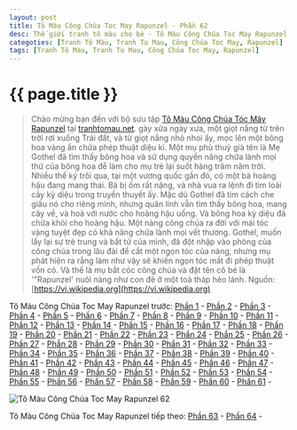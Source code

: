 ```yaml
---
layout: post
title: Tô Màu Công Chúa Toc May Rapunzel - Phần 62
desc: Thế giới tranh tô màu cho bé - Tô Màu Công Chúa Toc May Rapunzel - Phần 62
categoties: [Tranh Tô Màu, Tranh To Mau, Công Chúa Toc May, Rapunzel]
tags: [Tranh Tô Màu, Tranh To Mau, Công Chúa Toc May, Rapunzel]
---
```

{{ page.title }}
================
> Chào mừng bạn đến với bộ sưu tập [Tô Màu Công Chúa Tóc Mây Rapunzel](http://tranhtomau.net/) tại [tranhtomau.net](http://tranhtomau.net/). gày xửa ngày xưa, một giọt nắng từ trên trời rơi xuống Trái đất, và từ giọt nắng nhỏ nhoi ấy, mọc lên một bông hoa vàng ẩn chứa phép thuật diệu kì. Một mụ phù thuỷ già tên là Mẹ Gothel đã tìm thấy bông hoa và sử dụng quyền năng chữa lành mọi thứ của bông hoa để làm cho mụ trẻ lại suốt hàng trăm năm trời. Nhiều thế kỷ trôi qua, tại một vương quốc gần đó, có một bà hoàng hậu đang mang thai. Bà bị ốm rất nặng, và nhà vua ra lệnh đi tìm loài cây kỳ diệu trong truyền thuyết ấy. Mặc dù Gothel đã tìm cách che giấu nó cho riêng mình, nhưng quân lính vẫn tìm thấy bông hoa, mang cây về, và hoà với nước cho hoàng hậu uống. Và bông hoa kỳ diệu đã chữa khỏi cho hoàng hậu. Một nàng công chúa ra đời với mái tóc vàng tuyệt đẹp có khả năng chữa lành mọi vết thương. Gothel, muốn lấy lại sự trẻ trung và bất tử của mình, đã đột nhập vào phòng của công chúa trong lâu đài để cắt một ngọn tóc của nàng, nhưng mụ phát hiện ra rằng làm như vậy sẽ khiến ngọn tóc mất đi phép thuật vốn có. Và thế là mụ bắt cóc công chúa và đặt tên cô bé là '"Rapunzel' nuôi nàng như con đẻ ở một toà tháp hẻo lánh. Nguồn: [https://vi.wikipedia.org](https://vi.wikipedia.org)

Tô Màu Công Chúa Toc May Rapunzel trước: [Phần 1](http://tranhtomau.net/2018/01/25/To-Mau-Cong-Chua-Toc-May-Rapunzel-phan-1.html) - [Phần 2](http://tranhtomau.net/2018/01/25/To-Mau-Cong-Chua-Toc-May-Rapunzel-phan-2.html) - [Phần 3](http://tranhtomau.net/2018/01/25/To-Mau-Cong-Chua-Toc-May-Rapunzel-phan-3.html) - [Phần 4](http://tranhtomau.net/2018/01/25/To-Mau-Cong-Chua-Toc-May-Rapunzel-phan-4.html) - [Phần 5](http://tranhtomau.net/2018/01/25/To-Mau-Cong-Chua-Toc-May-Rapunzel-phan-5.html) - [Phần 6](http://tranhtomau.net/2018/01/25/To-Mau-Cong-Chua-Toc-May-Rapunzel-phan-6.html) - [Phần 7](http://tranhtomau.net/2018/01/25/To-Mau-Cong-Chua-Toc-May-Rapunzel-phan-7.html) - [Phần 8](http://tranhtomau.net/2018/01/25/To-Mau-Cong-Chua-Toc-May-Rapunzel-phan-8.html) - [Phần 9](http://tranhtomau.net/2018/01/25/To-Mau-Cong-Chua-Toc-May-Rapunzel-phan-9.html) - [Phần 10](http://tranhtomau.net/2018/01/25/To-Mau-Cong-Chua-Toc-May-Rapunzel-phan-10.html) - [Phần 11](http://tranhtomau.net/2018/01/25/To-Mau-Cong-Chua-Toc-May-Rapunzel-phan-11.html) - [Phần 12](http://tranhtomau.net/2018/01/25/To-Mau-Cong-Chua-Toc-May-Rapunzel-phan-12.html) - [Phần 13](http://tranhtomau.net/2018/01/25/To-Mau-Cong-Chua-Toc-May-Rapunzel-phan-13.html) - [Phần 14](http://tranhtomau.net/2018/01/25/To-Mau-Cong-Chua-Toc-May-Rapunzel-phan-14.html) - [Phần 15](http://tranhtomau.net/2018/01/25/To-Mau-Cong-Chua-Toc-May-Rapunzel-phan-15.html) - [Phần 16](http://tranhtomau.net/2018/01/25/To-Mau-Cong-Chua-Toc-May-Rapunzel-phan-16.html) - [Phần 17](http://tranhtomau.net/2018/01/25/To-Mau-Cong-Chua-Toc-May-Rapunzel-phan-17.html) - [Phần 18](http://tranhtomau.net/2018/01/25/To-Mau-Cong-Chua-Toc-May-Rapunzel-phan-18.html) - [Phần 19](http://tranhtomau.net/2018/01/25/To-Mau-Cong-Chua-Toc-May-Rapunzel-phan-19.html) - [Phần 20](http://tranhtomau.net/2018/01/25/To-Mau-Cong-Chua-Toc-May-Rapunzel-phan-20.html) - [Phần 21](http://tranhtomau.net/2018/01/25/To-Mau-Cong-Chua-Toc-May-Rapunzel-phan-21.html) - [Phần 22](http://tranhtomau.net/2018/01/25/To-Mau-Cong-Chua-Toc-May-Rapunzel-phan-22.html) - [Phần 23](http://tranhtomau.net/2018/01/25/To-Mau-Cong-Chua-Toc-May-Rapunzel-phan-23.html) - [Phần 24](http://tranhtomau.net/2018/01/25/To-Mau-Cong-Chua-Toc-May-Rapunzel-phan-24.html) - [Phần 25](http://tranhtomau.net/2018/01/25/To-Mau-Cong-Chua-Toc-May-Rapunzel-phan-25.html) - [Phần 26](http://tranhtomau.net/2018/01/25/To-Mau-Cong-Chua-Toc-May-Rapunzel-phan-26.html) - [Phần 27](http://tranhtomau.net/2018/01/25/To-Mau-Cong-Chua-Toc-May-Rapunzel-phan-27.html) - [Phần 28](http://tranhtomau.net/2018/01/25/To-Mau-Cong-Chua-Toc-May-Rapunzel-phan-28.html) - [Phần 29](http://tranhtomau.net/2018/01/25/To-Mau-Cong-Chua-Toc-May-Rapunzel-phan-29.html) - [Phần 30](http://tranhtomau.net/2018/01/25/To-Mau-Cong-Chua-Toc-May-Rapunzel-phan-30.html) - [Phần 31](http://tranhtomau.net/2018/01/25/To-Mau-Cong-Chua-Toc-May-Rapunzel-phan-31.html) - [Phần 32](http://tranhtomau.net/2018/01/25/To-Mau-Cong-Chua-Toc-May-Rapunzel-phan-32.html) - [Phần 33](http://tranhtomau.net/2018/01/25/To-Mau-Cong-Chua-Toc-May-Rapunzel-phan-33.html) - [Phần 34](http://tranhtomau.net/2018/01/25/To-Mau-Cong-Chua-Toc-May-Rapunzel-phan-34.html) - [Phần 35](http://tranhtomau.net/2018/01/25/To-Mau-Cong-Chua-Toc-May-Rapunzel-phan-35.html) - [Phần 36](http://tranhtomau.net/2018/01/25/To-Mau-Cong-Chua-Toc-May-Rapunzel-phan-36.html) - [Phần 37](http://tranhtomau.net/2018/01/25/To-Mau-Cong-Chua-Toc-May-Rapunzel-phan-37.html) - [Phần 38](http://tranhtomau.net/2018/01/25/To-Mau-Cong-Chua-Toc-May-Rapunzel-phan-38.html) - [Phần 39](http://tranhtomau.net/2018/01/25/To-Mau-Cong-Chua-Toc-May-Rapunzel-phan-39.html) - [Phần 40](http://tranhtomau.net/2018/01/25/To-Mau-Cong-Chua-Toc-May-Rapunzel-phan-40.html) - [Phần 41](http://tranhtomau.net/2018/01/25/To-Mau-Cong-Chua-Toc-May-Rapunzel-phan-41.html) - [Phần 42](http://tranhtomau.net/2018/01/25/To-Mau-Cong-Chua-Toc-May-Rapunzel-phan-42.html) - [Phần 43](http://tranhtomau.net/2018/01/25/To-Mau-Cong-Chua-Toc-May-Rapunzel-phan-43.html) - [Phần 44](http://tranhtomau.net/2018/01/25/To-Mau-Cong-Chua-Toc-May-Rapunzel-phan-44.html) - [Phần 45](http://tranhtomau.net/2018/01/25/To-Mau-Cong-Chua-Toc-May-Rapunzel-phan-45.html) - [Phần 46](http://tranhtomau.net/2018/01/25/To-Mau-Cong-Chua-Toc-May-Rapunzel-phan-46.html) - [Phần 47](http://tranhtomau.net/2018/01/25/To-Mau-Cong-Chua-Toc-May-Rapunzel-phan-47.html) - [Phần 48](http://tranhtomau.net/2018/01/25/To-Mau-Cong-Chua-Toc-May-Rapunzel-phan-48.html) - [Phần 49](http://tranhtomau.net/2018/01/25/To-Mau-Cong-Chua-Toc-May-Rapunzel-phan-49.html) - [Phần 50](http://tranhtomau.net/2018/01/25/To-Mau-Cong-Chua-Toc-May-Rapunzel-phan-50.html) - [Phần 51](http://tranhtomau.net/2018/01/25/To-Mau-Cong-Chua-Toc-May-Rapunzel-phan-51.html) - [Phần 52](http://tranhtomau.net/2018/01/25/To-Mau-Cong-Chua-Toc-May-Rapunzel-phan-52.html) - [Phần 53](http://tranhtomau.net/2018/01/25/To-Mau-Cong-Chua-Toc-May-Rapunzel-phan-53.html) - [Phần 54](http://tranhtomau.net/2018/01/25/To-Mau-Cong-Chua-Toc-May-Rapunzel-phan-54.html) - [Phần 55](http://tranhtomau.net/2018/01/25/To-Mau-Cong-Chua-Toc-May-Rapunzel-phan-55.html) - [Phần 56](http://tranhtomau.net/2018/01/25/To-Mau-Cong-Chua-Toc-May-Rapunzel-phan-56.html) - [Phần 57](http://tranhtomau.net/2018/01/25/To-Mau-Cong-Chua-Toc-May-Rapunzel-phan-57.html) - [Phần 58](http://tranhtomau.net/2018/01/25/To-Mau-Cong-Chua-Toc-May-Rapunzel-phan-58.html) - [Phần 59](http://tranhtomau.net/2018/01/25/To-Mau-Cong-Chua-Toc-May-Rapunzel-phan-59.html) - [Phần 60](http://tranhtomau.net/2018/01/25/To-Mau-Cong-Chua-Toc-May-Rapunzel-phan-60.html) - [Phần 61](http://tranhtomau.net/2018/01/25/To-Mau-Cong-Chua-Toc-May-Rapunzel-phan-61.html) - 

<script async src="//pagead2.googlesyndication.com/pagead/js/adsbygoogle.js"></script><!-- TextAds-Responsive --><ins class="adsbygoogle" style="display:block" data-ad-client="ca-pub-6753140515841889" data-ad-slot="9811874670" data-ad-format="auto"></ins><script> (adsbygoogle = window.adsbygoogle || []).push({}); </script>

![Tô Màu Công Chúa Toc May Rapunzel 62](http://tranhtomau.net/img1/To-Mau-Cong-Chua-Toc-May-Rapunzel%20(62).jpg "Tô Màu Công Chúa Toc May Rapunzel 62")

<script async src="//pagead2.googlesyndication.com/pagead/js/adsbygoogle.js"></script><!-- TextAds-Responsive --><ins class="adsbygoogle" style="display:block" data-ad-client="ca-pub-6753140515841889" data-ad-slot="9811874670" data-ad-format="auto"></ins><script> (adsbygoogle = window.adsbygoogle || []).push({}); </script>

Tô Màu Công Chúa Toc May Rapunzel tiếp theo: [Phần 63](http://tranhtomau.net/2018/01/25/To-Mau-Cong-Chua-Toc-May-Rapunzel-phan-63.html) - [Phần 64](http://tranhtomau.net/2018/01/25/To-Mau-Cong-Chua-Toc-May-Rapunzel-phan-64.html) - 
